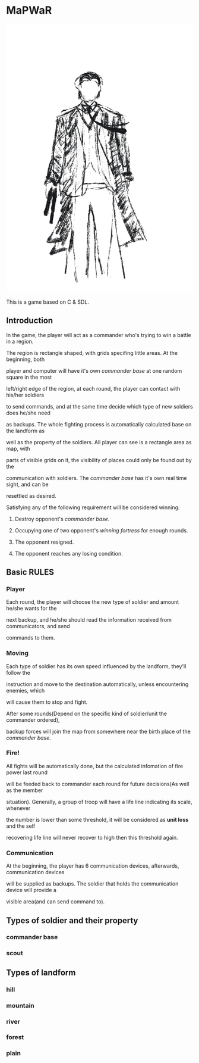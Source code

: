 # MaPWaR

![tempLogo](resources/images/both.png)

This is a game based on C & SDL.

## Introduction

In the game, the player will act as a commander who's trying to win a battle in a region. 

The region is rectangle shaped, with grids specifing little areas. At the beginning, both 

player and computer will have it's own *commander base* at one random square in the most 

left/right edge of the region, at each round, the player can contact with his/her soldiers 

to send commands, and at the same time decide which type of new soldiers does he/she need 

as backups. The whole fighting process is automatically calculated base on the landform as 

well as the property of the soldiers. All player can see is a rectangle area as map, with 

parts of visible grids on it, the visibility of places could only be found out by the 

communication with soldiers. The *commander base* has it's own real time sight, and can be

resettled as desired.

Satisfying any of the following requirement will be considered winning:

1. Destroy opponent's *commander base*.

2. Occupying one of two opponent's *winning fortress* for enough rounds.

3. The opponent resigned.

4. The opponent reaches any losing condition.

## Basic RULES

### Player

Each round, the player will choose the new type of soldier and amount he/she wants for the 

next backup, and he/she should read the information received from communicators, and send 

commands to them. 

### Moving

Each type of soldier has its own speed influenced by the landform, they'll follow the 

instruction and move to the destination automatically, unless encountering enemies, which 

will cause them to stop and fight. 

After some rounds(Depend on the specific kind of soldier/unit the commander ordered), 

backup forces will join the map from somewhere near the birth place of the *commander base*.

### Fire!

All fights will be automatically done, but the calculated infomation of fire power last round 

will be feeded back to commander each round for future decisions(As well as the member 

situation). Generally, a group of troop will have a life line indicating its scale, whenever

the number is lower than some threshold, it will be considered as **unit loss** and the self 

recovering life line will never recover to high then this threshold again.

### Communication

At the beginning, the player has 6 communication devices, afterwards, communication devices

will be supplied as backups. The soldier that holds the communication device will provide a 

visible area(and can send command to).

## Types of soldier and their property

### commander base

### scout

## Types of landform

### hill

### mountain

### river

### forest

### plain




